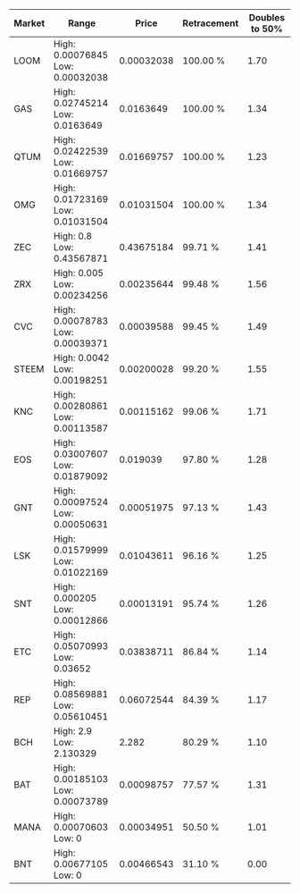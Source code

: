 | Market | Range | Price| Retracement | Doubles to 50% |
| --- | --- | --- | --- | --- |
| LOOM | High: 0.00076845<br />Low: 0.00032038 | 0.00032038 | 100.00 % | 1.70 |
| GAS | High: 0.02745214<br />Low: 0.0163649 | 0.0163649 | 100.00 % | 1.34 |
| QTUM | High: 0.02422539<br />Low: 0.01669757 | 0.01669757 | 100.00 % | 1.23 |
| OMG | High: 0.01723169<br />Low: 0.01031504 | 0.01031504 | 100.00 % | 1.34 |
| ZEC | High: 0.8<br />Low: 0.43567871 | 0.43675184 | 99.71 % | 1.41 |
| ZRX | High: 0.005<br />Low: 0.00234256 | 0.00235644 | 99.48 % | 1.56 |
| CVC | High: 0.00078783<br />Low: 0.00039371 | 0.00039588 | 99.45 % | 1.49 |
| STEEM | High: 0.0042<br />Low: 0.00198251 | 0.00200028 | 99.20 % | 1.55 |
| KNC | High: 0.00280861<br />Low: 0.00113587 | 0.00115162 | 99.06 % | 1.71 |
| EOS | High: 0.03007607<br />Low: 0.01879092 | 0.019039 | 97.80 % | 1.28 |
| GNT | High: 0.00097524<br />Low: 0.00050631 | 0.00051975 | 97.13 % | 1.43 |
| LSK | High: 0.01579999<br />Low: 0.01022169 | 0.01043611 | 96.16 % | 1.25 |
| SNT | High: 0.000205<br />Low: 0.00012866 | 0.00013191 | 95.74 % | 1.26 |
| ETC | High: 0.05070993<br />Low: 0.03652 | 0.03838711 | 86.84 % | 1.14 |
| REP | High: 0.08569881<br />Low: 0.05610451 | 0.06072544 | 84.39 % | 1.17 |
| BCH | High: 2.9<br />Low: 2.130329 | 2.282 | 80.29 % | 1.10 |
| BAT | High: 0.00185103<br />Low: 0.00073789 | 0.00098757 | 77.57 % | 1.31 |
| MANA | High: 0.00070603<br />Low: 0 | 0.00034951 | 50.50 % | 1.01 |
| BNT | High: 0.00677105<br />Low: 0 | 0.00466543 | 31.10 % | 0.00 |
